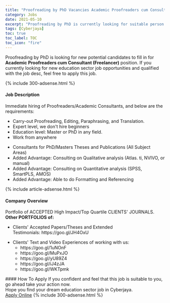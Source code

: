 ```yaml
---
title: "Proofreading by PhD Vacancies Academic Proofreaders cum Consultant (Freelancer)" 
category: Jobs 
date: 2021-05-10 
excerpt: "Proofreading by PhD is currently looking for suitable person to fill in the Academic Proofreaders cum Consultant (Freelancer) which positioned at Cyberjaya" 
tags: [Cyberjaya] 
toc: true 
toc_label: TOC 
toc_icon: "fire" 
--- 
```


<p>Proofreading by PhD is looking for new potential candidates to fill in for <b>Academic Proofreaders cum Consultant (Freelancer)</b> position. If you currently looking for new education sector job opportunities and qualified with the job desc, feel free to apply this job.
</p>{% include 300-adsense.html %} 
<div><div><h4>Job Description</h4></div><div><div><span><div><p>Immediate hiring of Proofreaders/Academic Consultants, and below are the requirements:</p><ul><li>Carry-out Proofreading, Editing, Paraphrasing, and Translation.</li><li>Expert level, we don't hire beginners</li><li>Education level: Master or PhD in any field.</li><li>Work from anywhere</li></ul><ul><li>Consultants for PhD/Masters Theses and Publications (All Subject Areas)</li><li>Added Advantage: Consulting on Qualitative analysis (Atlas. ti, NVIVO, or manual)</li><li>Added Advantage: Consulting on Quantitative analysis (SPSS, SmartPLS, AMOS)</li><li>Added Advantage: Able to do Formatting and Referencing</li></ul></div></span></div></div></div> 
{% include article-adsense.html %} 
<div><div><h4>Company Overview</h4></div><div><div><span><div><div>
<div><strong>&#8203;</strong>Portfolio of ACCEPTED High Impact/Top Quartile CLIENTS' JOURNALS.</div>
<div><strong>Other PORTFOLIOS of:</strong></div>
<ul>
<li>Clients' Accepted Papers/Theses and Extended Testimonials:&#160;https://goo.gl/JH4OxU</li>
</ul>
<div>
<ul>
<li>Clients' Text and Video Experiences of working with us:&#160;
	<ul>
<li>https://goo.gl/1uNOnF</li>
<li>https://goo.gl/MuPxJO</li>
<li>https://goo.gl/yU89Z4</li>
<li>https://goo.gl/iJ4zJA</li>
<li>https://goo.gl/WKTpmk</li>
</ul>
</li>
</ul>
</div>
</div></div></span></div></div></div> 
#### How To Apply 
If you confident and feel that this job is suitable to you, go ahead take your action now. <br/> 
Hope you find your dream education sector job in Cyberjaya. <br/> 
<a href="https://www.jobstreet.com.my/en/job/academic-proofreaders-cum-consultant-freelancer-4562278?jobId=jobstreet-my-job-4562278" class="btn btn--info" target="_blank" rel="nofollow noopenner">Apply Online</a> 
{% include 300-adsense.html %} 